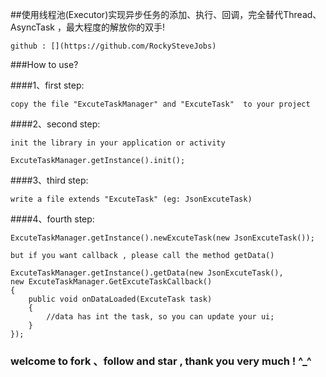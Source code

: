##使用线程池(Executor)实现异步任务的添加、执行、回调，完全替代Thread、AsyncTask ，最大程度的解放你的双手!
	
	github : [](https://github.com/RockySteveJobs)
	
###How to use?

####1、first step:

	copy the file "ExcuteTaskManager" and "ExcuteTask"  to your project 

####2、second step:

	init the library in your application or activity

	ExcuteTaskManager.getInstance().init();

####3、third step:

	write a file extends "ExcuteTask" (eg: JsonExcuteTask)

####4、fourth step:

	ExcuteTaskManager.getInstance().newExcuteTask(new JsonExcuteTask());

	but if you want callback , please call the method getData()

	ExcuteTaskManager.getInstance().getData(new JsonExcuteTask(),
	new ExcuteTaskManager.GetExcuteTaskCallback()
	{
		public void onDataLoaded(ExcuteTask task)
		{
			//data has int the task, so you can update your ui;
		}
	});


### welcome to fork 、follow and star , thank you very much !  ^_^
